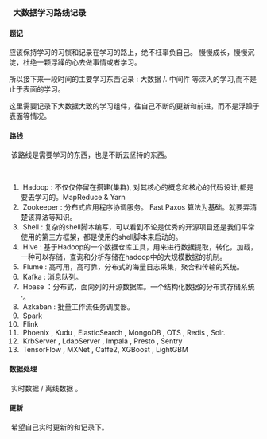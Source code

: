 ###   												大数据学习路线记录



####  题记

   应该保持学习的习惯和记录在学习的路上，绝不枉辜负自己。 慢慢成长，慢慢沉淀，杜绝一颗浮躁的心去做事情或者学习。

   所以接下来一段时间的主要学习东西记录 :  大数据  /. 中间件 等深入的学习,而不是止于表面的学习。

   这里需要记录下大数据大致的学习组件，往自己不断的更新和前进，而不是浮躁于表面等情况。



#### 路线 

​    该路线是需要学习的东西，也是不断去坚持的东西。

​     

1. ​    Hadoop  :  不仅仅停留在搭建(集群), 对其核心的概念和核心的代码设计,都是要去学习的。MapReduce & Yarn
2. ​    Zookeeper :  分布式应用程序协调服务。 Fast Paxos 算法为基础。就要弄清楚该算法等知识。
3. ​    Shell : 复杂的shell脚本编写，可以看到不论是优秀的开源项目还是我们平常使用的第三方框架，都是使用的shell脚本来启动的。
4. ​    HIve :  基于Hadoop的一个数据仓库工具，用来进行数据提取，转化，加载，一种可以存储，查询和分析存储在hadoop中的大规模数据的机制。
5. ​    Flume :  高可用，高可靠，分布式的海量日志采集，聚合和传输的系统。
6. ​    Kafka :  消息队列。
7. ​    Hbase ：分布式，面向列的开源数据库。一个结构化数据的分布式存储系统·。
8. ​    Azkaban :  批量工作流任务调度器。
9. ​    Spark
10. ​    Flink
11. ​    Phoenix , Kudu  , ElasticSearch , MongoDB , OTS , Redis , Solr.
12. ​    KrbServer , LdapServer , Impala , Presto , Sentry 
13. ​    TensorFlow , MXNet , Caffe2, XGBoost , LightGBM



####  数据处理

​     实时数据 / 离线数据 。



####  更新



​     希望自己实时更新的和记录下。